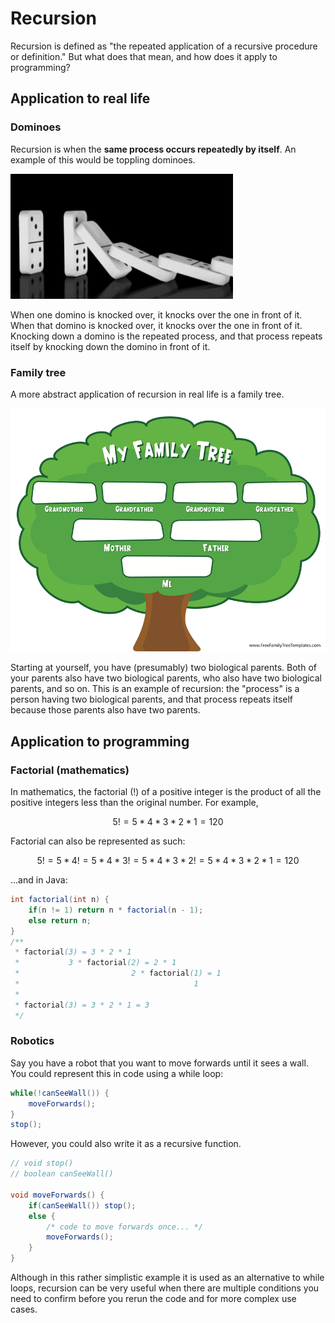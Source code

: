 # Recursion

Recursion is defined as "the repeated application of a recursive procedure or definition." But what does that mean, and how does it apply to programming?

## Application to real life

### Dominoes

Recursion is when the **same process occurs repeatedly by itself**. An example of this would be toppling dominoes.

![](../../.gitbook/assets/200.gif)

When one domino is knocked over, it knocks over the one in front of it. When that domino is knocked over, it knocks over the one in front of it. Knocking down a domino is the repeated process, and that process repeats itself by knocking down the domino in front of it.

### Family tree

A more abstract application of recursion in real life is a family tree.

![](../../.gitbook/assets/family-tree-for-kids.png)

Starting at yourself, you have \(presumably\) two biological parents. Both of your parents also have two biological parents, who also have two biological parents, and so on. This is an example of recursion: the "process" is a person having two biological parents, and that process repeats itself because those parents also have two parents.

## Application to programming

### Factorial \(mathematics\)

In mathematics, the factorial \(!\) of a positive integer is the product of all the positive integers less than the original number. For example, 

$$
5! = 5 * 4 * 3 * 2 * 1 = 120
$$

Factorial can also be represented as such:

$$
5! = 5 * 4! = 5 * 4 * 3! = 5 * 4 * 3 * 2! = 5 * 4 * 3 * 2 * 1 = 120
$$

...and in Java:

```java
int factorial(int n) {
    if(n != 1) return n * factorial(n - 1);
    else return n;
}
/**
 * factorial(3) = 3 * 2 * 1
 *           3 * factorial(2) = 2 * 1
 *                         2 * factorial(1) = 1
 *                                       1
 * 
 * factorial(3) = 3 * 2 * 1 = 3
 */
```

### Robotics

Say you have a robot that you want to move forwards until it sees a wall. You could represent this in code using a while loop:

```java
while(!canSeeWall()) {
    moveForwards();
}
stop();
```

However, you could also write it as a recursive function. 

```java
// void stop()
// boolean canSeeWall()

void moveForwards() {
    if(canSeeWall()) stop();
    else {
        /* code to move forwards once... */
        moveForwards();
    }
}
```

Although in this rather simplistic example it is used as an alternative to while loops, recursion can be very useful when there are multiple conditions you need to confirm before you rerun the  code and for more complex use cases.

